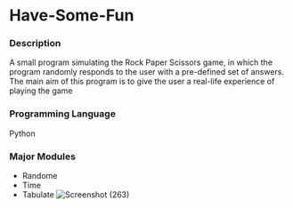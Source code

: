 # Have-Some-Fun
### Description
A small program simulating the Rock Paper Scissors game, in which the program randomly responds to the user with a pre-defined set of answers. The main aim of this program is to give the user a real-life experience of playing the game
### Programming Language
Python
### Major Modules
* Randome
* Time
* Tabulate
![Screenshot (263)](https://user-images.githubusercontent.com/124439274/232093292-0abe9f59-6b4d-4192-bc99-a70d978a4706.png)
